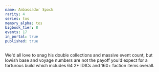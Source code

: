 ```yaml
---
name: Ambassador Spock
rarity: 4
series: tos
memory_alpha: tos
bigbook_tier: 8
events: 17
in_portal: true
published: true
---
```


We'd all love to snag his double collections and massive event count, but lowish base and voyage numbers are not the payoff you'd expect for a torturous build which includes 64 2* IDICs and 160+ faction items overall.
